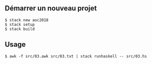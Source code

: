 ## Démarrer un nouveau projet

```
$ stack new aoc2018
$ stack setup
$ stack build
```

## Usage

```
$ awk -f src/03.awk src/03.txt | stack runhaskell -- src/03.hs
```
